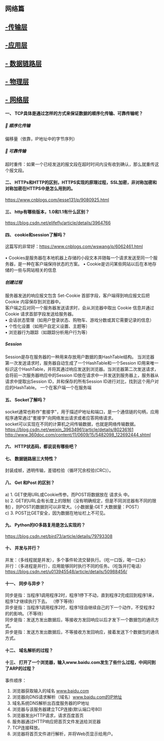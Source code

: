 ## 网络篇
## [-传输层](https://github.com/Alacazar99/Python-/blob/master/%E7%BD%91%E7%BB%9C%E7%AF%87/%E4%BC%A0%E8%BE%93%E5%B1%82/README.md)
## [-应用层 ](https://github.com/Alacazar99/Python-/blob/master/%E7%BD%91%E7%BB%9C%E7%AF%87/%E5%BA%94%E7%94%A8%E5%B1%82/README%20.md)
## [- 数据链路层](https://github.com/Alacazar99/Python-/blob/master/%E7%BD%91%E7%BB%9C%E7%AF%87/%E6%95%B0%E6%8D%AE%E9%93%BE%E8%B7%AF%E5%B1%82/README.md)
## [- 物理层](https://github.com/Alacazar99/Python-/blob/master/%E7%BD%91%E7%BB%9C%E7%AF%87/%E7%89%A9%E7%90%86%E5%B1%82/REMADE.md)
## [- 网络层](https://github.com/Alacazar99/Python-/blob/master/%E7%BD%91%E7%BB%9C%E7%AF%87/%E7%BD%91%E7%BB%9C%E5%B1%82/README.md)

#### 一、	TCP具体是通过怎样的方式来保证数据的顺序化传输、可靠传输呢？
##### 	顺序化传输
偏移量（依靠，IP地址中的字节序列）
##### 	可靠传输
超时重传：如果一个已经发送的报文段在超时时间内没有收到确认，那么就重传这个报文段。
#### 二、	HTTPs和HTTP的区别，HTTPS实现的原理过程，SSL加密，非对称加密和对称加密在HTTPS中是怎么用到的。
https://www.cnblogs.com/jesse131/p/9080925.html
#### 三、	http有哪些版本，1.0和1.1有什么区别？
https://blog.csdn.net/elifefly/article/details/3964766
#### 四、	cookie和session了解吗？
这篇写的非常好：https://www.cnblogs.com/wswang/p/6062461.html<br><br>
•	Cookies是服务器在本地机器上存储的小段文本并随每一个请求发送至同一个服务器，是一种在客户端保持状态的方案。
•	Cookie是访问某些网站以后在本地存储的一些与网站相关的信息
#####  创建过程
服务器发送的响应报文包含 Set-Cookie 首部字段，客户端得到响应报文后把 Cookie 内容保存到浏览器中。<br>
客户端之后对同一个服务器发送请求时，会从浏览器中取出 Cookie 信息并通过 Cookie 请求首部字段发送给服务器。<br>
•	会话状态管理（如用户登录状态、购物车、游戏分数或其它需要记录的信息）<br>
•	个性化设置（如用户自定义设置、主题等）<br>
•	浏览器行为跟踪（如跟踪分析用户行为等）<br>
##### Session
Session是存在服务器的一种用来存放用户数据的类HashTable结构。
当浏览器 第一次发送请求时，服务器自动生成了一个HashTable和一个Session ID用来唯一标识这个HashTable，并将其通过响应发送到浏览器。当浏览器第二次发送请求，会将前一次服务器响应中的Session ID放在请求中一并发送到服务器上，服务器从请求中提取出Session ID，并和保存的所有Session ID进行对比，找到这个用户对应的HashTable。
一个在客户端一个在服务端
#### 五、	Socket了解吗？
socket通常也称作"套接字"，用于描述IP地址和端口，是一个通信链的句柄，应用程序通常通过"套接字"向网络发出请求或者应答网络请求。<br>
socket可以实现在不同的计算机之间传输数据，也就是网络传输数据。<br>
https://blog.csdn.net/weixin_39634961/article/details/80236161
http://www.360doc.com/content/11/0609/15/5482098_122692444.shtml
#### 六、	HTTP状态码，都说说有哪些吧？
#### 七、	数据链路层三大特性？
封装成帧，透明传输，差错检验（循环冗余校验(CRC)）。
#### 八、	Get 和Post 的区别？
a)	1. GET使用URL或Cookie传参。而POST将数据放在 请求头 中。<br>
b)	2. GET的URL会有长度上的限制（没有明确规定，但是不同浏览器有不同的限制），则POST的数据则可以非常大。（小数据量:GET  大数据量：POST）<br>
c)	3. POST比GET安全，因为数据在地址栏上不可见。
#### 九、	Python的IO多路复用是怎么实现的？
https://blog.csdn.net/bird73/article/details/79793308
#### 十、	并发与并行？
并发：（多线程就是并发），多个事件轮流交替执行。（吃一口饭，喝一口水）<br>
并行：（多进程是并行），应用能够同时执行不同的任务。（吃饭并打电话）<br>
https://blog.csdn.net/u013945548/article/details/50988456/
#### 十一、	同步与异步？
同步是指：当程序1调用程序2时，程序1停下不动，直到程序2完成回到程序1来，程序1才继续执行下去。  （停下等待）<br>
异步是指：当程序1调用程序2时，程序1径自继续自己的下一个动作，不受程序2的的影响。（不等待）<br>
同步是指：发送方发出数据后，等接收方发回响应以后才发下一个数据包的通讯方式。  <br>
异步是指：发送方发出数据后，不等接收方发回响应，接着发送下个数据包的通讯方式。<br>
#### 十二、	域名解析的过程？

#### 十三、	打开了一个浏览器，输入www.baidu.com发生了些什么过程，中间问到了ARP的过程？
事件顺序：
1.	浏览器获取输入的域名 www.baidu.com
2.	浏览器向DNS请求解析（域名）www.baidu.com的IP地址
3.	域名系统DNS解析出百度服务器的IP地址
4.	浏览器与该服务器建立TCP连接(默认端口号80)
5.	浏览器发出HTTP请求，请求百度首页
6.	服务器通过HTTP响应把首页文件发送给浏览器
7.	TCP连接释放。
8.	浏览器将首页文件进行解析，并将Web页显示给用户。
